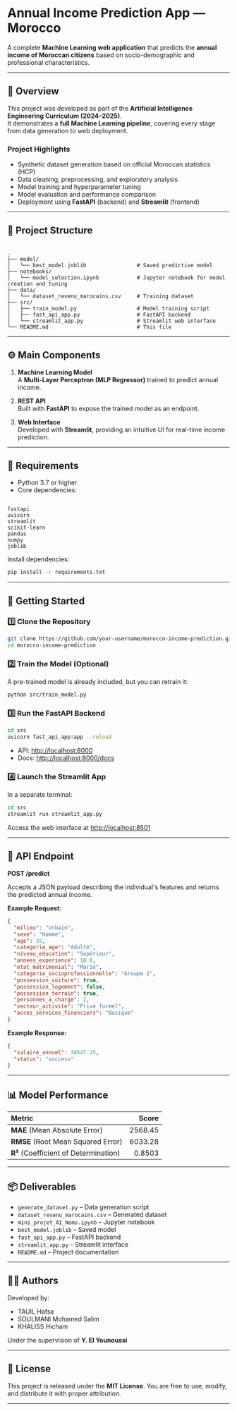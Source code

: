 
# Annual Income Prediction App — Morocco

A complete **Machine Learning web application** that predicts the **annual income of Moroccan citizens** based on socio-demographic and professional characteristics.

---

## 🧠 Overview

This project was developed as part of the **Artificial Intelligence Engineering Curriculum (2024–2025)**.  
It demonstrates a **full Machine Learning pipeline**, covering every stage from data generation to web deployment.

### Project Highlights
- Synthetic dataset generation based on official Moroccan statistics (HCP)
- Data cleaning, preprocessing, and exploratory analysis
- Model training and hyperparameter tuning
- Model evaluation and performance comparison
- Deployment using **FastAPI** (backend) and **Streamlit** (frontend)

---

## 📁 Project Structure

```

.
├── model/
│   └── best_model.joblib                # Saved predictive model
├── notebooks/
│   └── model_selection.ipynb            # Jupyter notebook for model creation and tuning
├── data/
│   └── dataset_revenu_marocains.csv     # Training dataset
├── src/
│   ├── train_model.py                   # Model training script
│   ├── fast_api_app.py                  # FastAPI backend
│   └── streamlit_app.py                 # Streamlit web interface
└── README.md                            # This file

```

---

## ⚙️ Main Components

1. **Machine Learning Model**  
   A **Multi-Layer Perceptron (MLP Regressor)** trained to predict annual income.

2. **REST API**  
   Built with **FastAPI** to expose the trained model as an endpoint.

3. **Web Interface**  
   Developed with **Streamlit**, providing an intuitive UI for real-time income prediction.

---

## 🧩 Requirements

- Python 3.7 or higher
- Core dependencies:
```

fastapi
uvicorn
streamlit
scikit-learn
pandas
numpy
joblib

````

Install dependencies:
```bash
pip install -r requirements.txt
````

---

## 🚀 Getting Started

### 1️⃣ Clone the Repository

```bash
git clone https://github.com/your-username/morocco-income-prediction.git
cd morocco-income-prediction
```

### 2️⃣ Train the Model (Optional)

A pre-trained model is already included, but you can retrain it:

```bash
python src/train_model.py
```

### 3️⃣ Run the FastAPI Backend

```bash
cd src
uvicorn fast_api_app:app --reload
```

* API: [http://localhost:8000](http://localhost:8000)
* Docs: [http://localhost:8000/docs](http://localhost:8000/docs)

### 4️⃣ Launch the Streamlit App

In a separate terminal:

```bash
cd src
streamlit run streamlit_app.py
```

Access the web interface at [http://localhost:8501](http://localhost:8501)

---

## 🔗 API Endpoint

**POST /predict**

Accepts a JSON payload describing the individual's features and returns the predicted annual income.

**Example Request:**

```json
{
  "milieu": "Urbain",
  "sexe": "Homme",
  "age": 35,
  "categorie_age": "Adulte",
  "niveau_education": "Supérieur",
  "annees_experience": 10.0,
  "etat_matrimonial": "Marié",
  "categorie_socioprofessionnelle": "Groupe 2",
  "possession_voiture": true,
  "possession_logement": false,
  "possession_terrain": true,
  "personnes_a_charge": 2,
  "secteur_activite": "Privé formel",
  "acces_services_financiers": "Basique"
}
```

**Example Response:**

```json
{
  "salaire_annuel": 38547.25,
  "status": "success"
}
```

---

## 📊 Model Performance

| Metric                                |   Score |
| :------------------------------------ | ------: |
| **MAE** (Mean Absolute Error)         | 2568.45 |
| **RMSE** (Root Mean Squared Error)    | 6033.28 |
| **R²** (Coefficient of Determination) |  0.8503 |

---

## 📦 Deliverables

* `generate_dataset.py` – Data generation script
* `dataset_revenu_marocains.csv` – Generated dataset
* `mini_projet_AI_Noms.ipynb` – Jupyter notebook
* `best_model.joblib` – Saved model
* `fast_api_app.py` – FastAPI backend
* `streamlit_app.py` – Streamlit interface
* `README.md` – Project documentation

---

## 👨‍💻 Authors

Developed by: 
- TAUIL Hafsa
- SOULMANI Mohamed Salim
- KHALISS Hicham

Under the supervision of **Y. El Younoussi**


---

## 🏁 License

This project is released under the **MIT License**.
You are free to use, modify, and distribute it with proper attribution.

---



